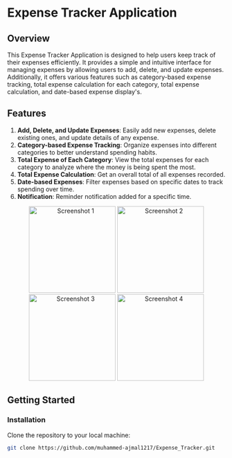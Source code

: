 # Expense Tracker Application

## Overview
This Expense Tracker Application is designed to help users keep track of their expenses efficiently. It provides a simple and intuitive interface for managing expenses by allowing users to add, delete, and update expenses. Additionally, it offers various features such as category-based expense tracking, total expense calculation for each category, total expense calculation, and date-based expense display's.

## Features
1. **Add, Delete, and Update Expenses**: Easily add new expenses, delete existing ones, and update details of any expense.
2. **Category-based Expense Tracking**: Organize expenses into different categories to better understand spending habits.
3. **Total Expense of Each Category**: View the total expenses for each category to analyze where the money is being spent the most.
4. **Total Expense Calculation**: Get an overall total of all expenses recorded.
5. **Date-based Expenses**: Filter expenses based on specific dates to track spending over time.
6. **Notification**: Reminder notification added for a specific time.

<!-- Image Gallery -->
<div align="center">
  <img src="https://github.com/muhammed-ajmal1217/Expense_Tracker/assets/136672051/5e3faad1-d2aa-4edf-9ba4-30c53d82abb3" alt="Screenshot 1" width="200"/>
  <img src="https://github.com/muhammed-ajmal1217/Expense_Tracker/assets/136672051/0676f4c8-1903-4076-bf23-cf08be9147ce" alt="Screenshot 2" width="200"/>
  <img src="https://github.com/muhammed-ajmal1217/Expense_Tracker/assets/136672051/a4de1916-e8dc-498a-a770-f1089cf1f907" alt="Screenshot 3" width="200"/>
  <img src="https://github.com/muhammed-ajmal1217/Expense_Tracker/assets/136672051/7d12b05e-e409-418a-a811-bee0cf00c157" alt="Screenshot 4" width="200"/>
</div>


## Getting Started
### Installation
Clone the repository to your local machine:
```bash
git clone https://github.com/muhammed-ajmal1217/Expense_Tracker.git


